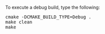 To execute a debug build, type the following:
<pre>
cmake -DCMAKE_BUILD_TYPE=Debug .
make clean
make
</pre>
